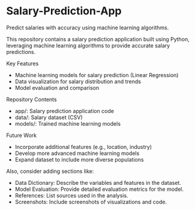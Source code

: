# Salary-Prediction-App
Predict salaries with accuracy using machine learning algorithms.

This repository contains a salary prediction application built using Python, leveraging machine learning algorithms to provide accurate salary predictions.

Key Features

- Machine learning models for salary prediction (Linear Regression)
- Data visualization for salary distribution and trends
- Model evaluation and comparison

Repository Contents

- app/: Salary prediction application code
- data/: Salary dataset (CSV)
- models/: Trained machine learning models
  
Future Work

- Incorporate additional features (e.g., location, industry)
- Develop more advanced machine learning models
- Expand dataset to include more diverse populations

Also, consider adding sections like:

- Data Dictionary: Describe the variables and features in the dataset.
- Model Evaluation: Provide detailed evaluation metrics for the model.
- References: List sources used in the analysis.
- Screenshots: Include screenshots of visualizations and code.
